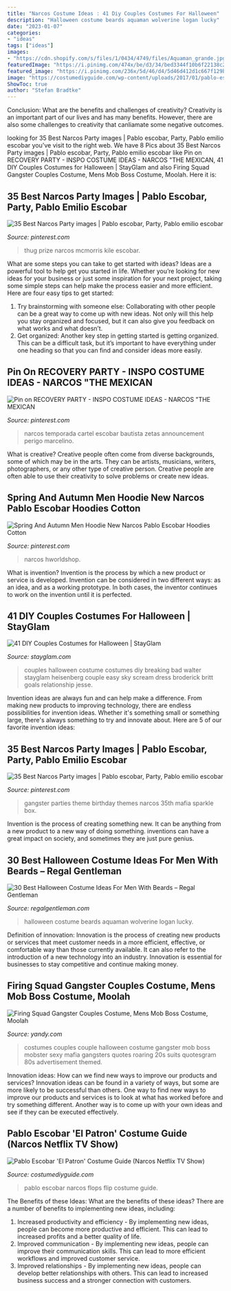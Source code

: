 ```yaml
---
title: "Narcos Costume Ideas : 41 Diy Couples Costumes For Halloween"
description: "Halloween costume beards aquaman wolverine logan lucky"
date: "2023-01-07"
categories:
- "ideas"
tags: ["ideas"]
images:
- "https://cdn.shopify.com/s/files/1/0434/4749/files/Aquaman_grande.jpg?v=1508159034"
featuredImage: "https://i.pinimg.com/474x/be/d3/34/bed3344f10b6f22138c26e0be8584a70.jpg"
featured_image: "https://i.pinimg.com/236x/5d/46/d4/5d46d412d1c667f129b0ae5f9da3ac06--gangster-party-theme-parties.jpg"
image: "https://costumediyguide.com/wp-content/uploads/2017/01/pablo-escobar-narcos-flip-flops.jpg"
ShowToc: true
author: "Stefan Bradtke"
---
```



Conclusion: What are the benefits and challenges of creativity?
Creativity is an important part of our lives and has many benefits. However, there are also some challenges to creativity that canliamate some negative outcomes.

	

		
looking for 35 Best Narcos Party images | Pablo escobar, Party, Pablo emilio escobar you've visit to the right web. We have 8 Pics about 35 Best Narcos Party images | Pablo escobar, Party, Pablo emilio escobar like Pin on RECOVERY PARTY - INSPO COSTUME IDEAS - NARCOS &quot;THE MEXICAN, 41 DIY Couples Costumes for Halloween | StayGlam and also Firing Squad Gangster Couples Costume, Mens Mob Boss Costume, Moolah. Here it is:
		
    
## 35 Best Narcos Party Images | Pablo Escobar, Party, Pablo Emilio Escobar

<img loading=lazy src="https://i.pinimg.com/474x/01/13/8b/01138b095642831b2ee9b997435350cb--james-bond-party-birthday-cake-toppers.jpg" onerror="this.onerror=null;this.src='https://tse1.mm.bing.net/th?id=OIP.zqaWX11mPfe-GgGzYTXayQAAAA&amp;pid=15.1';" alt="35 Best Narcos Party images | Pablo escobar, Party, Pablo emilio escobar">

_Source: pinterest.com_

>thug prize narcos mcmorris kile escobar. 

	

What are some steps you can take to get started with ideas?
Ideas are a powerful tool to help get you started in life. Whether you’re looking for new ideas for your business or just some inspiration for your next project, taking some simple steps can help make the process easier and more efficient. Here are four easy tips to get started: 
1. Try brainstorming with someone else: Collaborating with other people can be a great way to come up with new ideas. Not only will this help you stay organized and focused, but it can also give you feedback on what works and what doesn’t. 
2. Get organized: Another key step in getting started is getting organized. This can be a difficult task, but it’s important to have everything under one heading so that you can find and consider ideas more easily. 

    
## Pin On RECOVERY PARTY - INSPO COSTUME IDEAS - NARCOS &quot;THE MEXICAN

<img loading=lazy src="https://i.pinimg.com/736x/e5/b3/d8/e5b3d86c266995457e41c2bbfec60008.jpg" onerror="this.onerror=null;this.src='https://tse4.mm.bing.net/th?id=OIP._43YaWK1nW28kWLoHI-TIAAAAA&amp;pid=15.1';" alt="Pin on RECOVERY PARTY - INSPO COSTUME IDEAS - NARCOS &quot;THE MEXICAN">

_Source: pinterest.com_

>narcos temporada cartel escobar bautista zetas announcement perigo marcelino. 

	

What is creative?
Creative people often come from diverse backgrounds, some of which may be in the arts. They can be artists, musicians, writers, photographers, or any other type of creative person. Creative people are often able to use their creativity to solve problems or create new ideas.

    
## Spring And Autumn Men Hoodie New Narcos Pablo Escobar Hoodies Cotton

<img loading=lazy src="https://i.pinimg.com/474x/be/d3/34/bed3344f10b6f22138c26e0be8584a70.jpg" onerror="this.onerror=null;this.src='https://tse3.mm.bing.net/th?id=OIP.-a7rpEXdqjB1D1f_bTZ-cQAAAA&amp;pid=15.1';" alt="Spring And Autumn Men Hoodie New Narcos Pablo Escobar Hoodies Cotton">

_Source: pinterest.com_

>narcos hworldshop. 

	

What is invention?
Invention is the process by which a new product or service is developed. Invention can be considered in two different ways: as an idea, and as a working prototype. In both cases, the inventor continues to work on the invention until it is perfected.

    
## 41 DIY Couples Costumes For Halloween | StayGlam

<img loading=lazy src="https://stayglam.com/wp-content/uploads/2016/09/britt_broderick_11313539_551523921667122_1842509689_n.jpg" onerror="this.onerror=null;this.src='https://tse1.mm.bing.net/th?id=OIP.F0Mn0I3CEza7ETEyGE5BMQAAAA&amp;pid=15.1';" alt="41 DIY Couples Costumes for Halloween | StayGlam">

_Source: stayglam.com_

>couples halloween costume costumes diy breaking bad walter stayglam heisenberg couple easy sky scream dress broderick britt goals relationship jesse. 

	

Invention ideas are always fun and can help make a difference. From making new products to improving technology, there are endless possibilities for invention ideas. Whether it's something small or something large, there's always something to try and innovate about. Here are 5 of our favorite invention ideas:

    
## 35 Best Narcos Party Images | Pablo Escobar, Party, Pablo Emilio Escobar

<img loading=lazy src="https://i.pinimg.com/236x/5d/46/d4/5d46d412d1c667f129b0ae5f9da3ac06--gangster-party-theme-parties.jpg" onerror="this.onerror=null;this.src='https://tse4.mm.bing.net/th?id=OIP.O5zV8IWvnB-X2sZ7eElzdAHaJ2&amp;pid=15.1';" alt="35 Best Narcos Party images | Pablo escobar, Party, Pablo emilio escobar">

_Source: pinterest.com_

>gangster parties theme birthday themes narcos 35th mafia sparkle box. 

	

Invention is the process of creating something new. It can be anything from a new product to a new way of doing something. inventions can have a great impact on society, and sometimes they are just pure genius.

    
## 30 Best Halloween Costume Ideas For Men With Beards – Regal Gentleman

<img loading=lazy src="https://cdn.shopify.com/s/files/1/0434/4749/files/Aquaman_grande.jpg?v=1508159034" onerror="this.onerror=null;this.src='https://tse1.mm.bing.net/th?id=OIP.NbN4XmTpvJ6ovDi3iVe04QHaF7&amp;pid=15.1';" alt="30 Best Halloween Costume Ideas For Men With Beards – Regal Gentleman">

_Source: regalgentleman.com_

>halloween costume beards aquaman wolverine logan lucky. 

	

Definition of innovation:
Innovation is the process of creating new products or services that meet customer needs in a more efficient, effective, or comfortable way than those currently available. It can also refer to the introduction of a new technology into an industry. Innovation is essential for businesses to stay competitive and continue making money.

    
## Firing Squad Gangster Couples Costume, Mens Mob Boss Costume, Moolah

<img loading=lazy src="http://assets.yandycdn.com/Products/CC_01189_EM_9881_CPL_CST2014.jpg" onerror="this.onerror=null;this.src='https://tse3.mm.bing.net/th?id=OIP.av1j76LPLRTOZ3xrwCoEVwAAAA&amp;pid=15.1';" alt="Firing Squad Gangster Couples Costume, Mens Mob Boss Costume, Moolah">

_Source: yandy.com_

>costumes couples couple halloween costume gangster mob boss mobster sexy mafia gangsters quotes roaring 20s suits quotesgram 80s advertisement themed. 

	

Innovation ideas: How can we find new ways to improve our products and services?
Innovation ideas can be found in a variety of ways, but some are more likely to be successful than others. One way to find new ways to improve our products and services is to look at what has worked before and try something different. Another way is to come up with your own ideas and see if they can be executed effectively.

    
## Pablo Escobar &#039;El Patron&#039; Costume Guide (Narcos Netflix TV Show)

<img loading=lazy src="https://costumediyguide.com/wp-content/uploads/2017/01/pablo-escobar-narcos-flip-flops.jpg" onerror="this.onerror=null;this.src='https://tse2.mm.bing.net/th?id=OIP.pO29e08LOiI1_m_Ea5UJowHaEU&amp;pid=15.1';" alt="Pablo Escobar &#039;El Patron&#039; Costume Guide (Narcos Netflix TV Show)">

_Source: costumediyguide.com_

>pablo escobar narcos flops flip costume guide. 

	

The Benefits of these Ideas: What are the benefits of these ideas?
There are a number of benefits to implementing new ideas, including: 
1. Increased productivity and efficiency - By implementing new ideas, people can become more productive and efficient. This can lead to increased profits and a better quality of life. 
2. Improved communication - By implementing new ideas, people can improve their communication skills. This can lead to more efficient workflows and improved customer service. 
3. Improved relationships - By implementing new ideas, people can develop better relationships with others. This can lead to increased business success and a stronger connection with customers.

